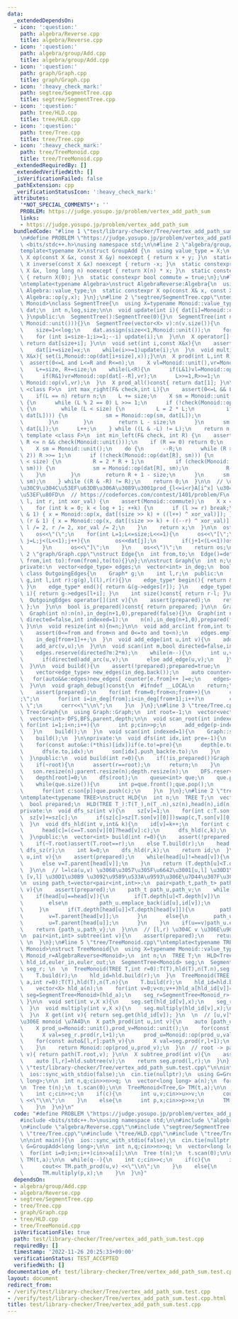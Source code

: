 ```yaml
---
data:
  _extendedDependsOn:
  - icon: ':question:'
    path: algebra/Reverse.cpp
    title: algebra/Reverse.cpp
  - icon: ':question:'
    path: algebra/group/Add.cpp
    title: algebra/group/Add.cpp
  - icon: ':question:'
    path: graph/Graph.cpp
    title: graph/Graph.cpp
  - icon: ':heavy_check_mark:'
    path: segtree/SegmentTree.cpp
    title: segtree/SegmentTree.cpp
  - icon: ':question:'
    path: tree/HLD.cpp
    title: tree/HLD.cpp
  - icon: ':question:'
    path: tree/Tree.cpp
    title: tree/Tree.cpp
  - icon: ':heavy_check_mark:'
    path: tree/TreeMonoid.cpp
    title: tree/TreeMonoid.cpp
  _extendedRequiredBy: []
  _extendedVerifiedWith: []
  _isVerificationFailed: false
  _pathExtension: cpp
  _verificationStatusIcon: ':heavy_check_mark:'
  attributes:
    '*NOT_SPECIAL_COMMENTS*': ''
    PROBLEM: https://judge.yosupo.jp/problem/vertex_add_path_sum
    links:
    - https://judge.yosupo.jp/problem/vertex_add_path_sum
  bundledCode: "#line 1 \"test/library-checker/Tree/vertex_add_path_sum.test.cpp\"\
    \n#define PROBLEM \"https://judge.yosupo.jp/problem/vertex_add_path_sum\"\n#include\
    \ <bits/stdc++.h>\nusing namespace std;\n\n#line 2 \"algebra/group/Add.cpp\"\n\
    template<typename X>\nstruct GroupAdd {\n  using value_type = X;\n  static constexpr\
    \ X op(const X &x, const X &y) noexcept { return x + y; }\n  static constexpr\
    \ X inverse(const X &x) noexcept { return -x; }\n  static constexpr X power(const\
    \ X &x, long long n) noexcept { return X(n) * x; }\n  static constexpr X unit()\
    \ { return X(0); }\n  static constexpr bool commute = true;\n};\n#line 2 \"algebra/Reverse.cpp\"\
    \ntemplate<typename Algebra>\nstruct AlgebraReverse:Algebra{\n  using X=typename\
    \ Algebra::value_type;\n  static constexpr X op(const X& x, const X& y){ return\
    \ Algebra::op(y,x); }\n};\n#line 2 \"segtree/SegmentTree.cpp\"\ntemplate<class\
    \ Monoid>\nclass SegmentTree{\n  using X=typename Monoid::value_type;\n  vector<X>\
    \ dat;\n  int n,log,size;\n\n  void update(int i){ dat[i]=Monoid::op(dat[2*i],dat[2*i+1]);\
    \ }\npublic:\n  SegmentTree():SegmentTree(0){}\n  SegmentTree(int n):SegmentTree(vector<X>(n,\
    \ Monoid::unit())){}\n  SegmentTree(vector<X> v):n(v.size()){\n    for(log=1;(1<<log)<n;log++){}\n\
    \    size=1<<log;\n    dat.assign(size<<1,Monoid::unit());\n    for (int i=0;i<n;++i)dat[size+i]=v[i];\n\
    \    for (int i=size-1;i>=1;--i) update(i);\n  }\n\n  X operator[](int i)const{\
    \ return dat[size+i]; }\n\n  void set(int i,const X&x){\n    assert(0<=i and i<n);\n\
    \    dat[i+=size]=x;\n    while(i>>=1)update(i);\n  }\n  void multiply(int i,const\
    \ X&x){ set(i,Monoid::op(dat[i+size],x));}\n\n  X prod(int L,int R)const{\n  \
    \  assert(0<=L and L<=R and R<=n);\n    X vl=Monoid::unit(),vr=Monoid::unit();\n\
    \    L+=size, R+=size;\n    while(L<R){\n      if(L&1)vl=Monoid::op(vl,dat[L++]);\n\
    \      if(R&1)vr=Monoid::op(dat[--R],vr);\n      L>>=1,R>>=1;\n    }\n    return\
    \ Monoid::op(vl,vr);\n  }\n  X prod_all()const{ return dat[1]; }\n\n  template\
    \ <class F>\n  int max_right(F& check,int L){\n    assert(0<=L && L<=n && check(Monoid::unit()));\n\
    \    if(L == n) return n;\n    L += size;\n    X sm = Monoid::unit();\n    do\
    \ {\n      while (L % 2 == 0) L >>= 1;\n      if (!check(Monoid::op(sm, dat[L])))\
    \ {\n        while (L < size) {\n          L = 2 * L;\n          if (check(Monoid::op(sm,\
    \ dat[L]))) {\n            sm = Monoid::op(sm, dat[L]);\n            L++;\n  \
    \        }\n        }\n        return L - size;\n      }\n      sm = Monoid::op(sm,\
    \ dat[L]);\n      L++;\n    } while ((L & -L) != L);\n    return n;\n  }\n\n \
    \ template <class F>\n  int min_left(F& check, int R) {\n    assert(0 <= R &&\
    \ R <= n && check(Monoid::unit()));\n    if (R == 0) return 0;\n    R += size;\n\
    \    X sm = Monoid::unit();\n    do {\n      --R;\n      while (R > 1 && (R %\
    \ 2)) R >>= 1;\n      if (!check(Monoid::op(dat[R], sm))) {\n        while (R\
    \ < size) {\n          R = 2 * R + 1;\n          if (check(Monoid::op(dat[R],\
    \ sm))) {\n            sm = Monoid::op(dat[R], sm);\n            R--;\n      \
    \    }\n        }\n        return R + 1 - size;\n      }\n      sm = Monoid::op(dat[R],\
    \ sm);\n    } while ((R & -R) != R);\n    return 0;\n  }\n\n  // \u30E2\u30CE\u30A4\
    \u30C9\u304C\u53EF\u63DB\u306A\u3089\u3001prod_{l<=i<r}A[i^x] \u304C\u8A08\u7B97\
    \u53EF\u80FD\n  // https://codeforces.com/contest/1401/problem/F\n  X Xor_prod(int\
    \ l, int r, int xor_val) {\n    assert(Monoid::commute);\n    X x = Monoid::unit();\n\
    \    for (int k = 0; k < log + 1; ++k) {\n      if (l >= r) break;\n      if (l\
    \ & 1) { x = Monoid::op(x, dat[(size >> k) + ((l++) ^ xor_val)]); }\n      if\
    \ (r & 1) { x = Monoid::op(x, dat[(size >> k) + ((--r) ^ xor_val)]); }\n     \
    \ l /= 2, r /= 2, xor_val /= 2;\n    }\n    return x;\n  }\n\n  ostream& operator<<(ostream&os)const{\n\
    \    os<<\"(\";\n    for(int L=1;L<=size;L<<=1){\n      os<<\"[\";\n      for(int\
    \ j=L;j<(L<<1);j++){\n        os<<dat[j];\n        if(j+1<(L<<1))os<<\",\";\n\
    \      }\n      os<<\"]\";\n    }\n    os<<\")\";\n    return os;\n  }\n};\n#line\
    \ 2 \"graph/Graph.cpp\"\nstruct Edge{\n  int from,to;\n  Edge()=default;\n  Edge(int\
    \ from,int to):from(from),to(to){}\n};\n\nstruct Graph{\n  int n;\n  using edge_type=Edge;\n\
    private:\n  vector<edge_type> edges;\n  vector<int> in_deg;\n  bool prepared;\n\
    \ class OutgoingEdges{\n    Graph* g;\n    int l,r;\n  public:\n    OutgoingEdges(Graph*\
    \ g,int l,int r):g(g),l(l),r(r){}\n    edge_type* begin(){ return &(g->edges[l]);\
    \ }\n    edge_type* end(){ return &(g->edges[r]); }\n    edge_type& operator[](int\
    \ i){ return g->edges[l+i]; }\n    int size()const{ return r-l; }\n  };\npublic:\n\
    \  OutgoingEdges operator[](int v){\n    assert(prepared);\n    return { this,in_deg[v],in_deg[v+1]\
    \ };\n  }\n\n  bool is_prepared()const{ return prepared; }\n\n  Graph():n(0),in_deg(1,0),prepared(false){}\n\
    \  Graph(int n):n(n),in_deg(n+1,0),prepared(false){}\n  Graph(int n,int m,bool\
    \ directed=false,int indexed=1):\n    n(n),in_deg(n+1,0),prepared(false){ scan(m,directed,indexed);\
    \ }\n\n  void resize(int n){n=n;}\n\n  void add_arc(int from,int to){\n    assert(!prepared);\n\
    \    assert(0<=from and from<n and 0<=to and to<n);\n    edges.emplace_back(from,to);\n\
    \    in_deg[from+1]++;\n  }\n  void add_edge(int u,int v){\n    add_arc(u,v);\n\
    \    add_arc(v,u);\n  }\n\n  void scan(int m,bool directed=false,int indexed=1){\n\
    \    edges.reserve(directed?m:2*m);\n    while(m--){\n      int u,v;cin>>u>>v;u-=indexed;v-=indexed;\n\
    \      if(directed)add_arc(u,v);\n      else add_edge(u,v);\n    }\n    build();\n\
    \  }\n\n  void build(){\n    assert(!prepared);prepared=true;\n    for(int v=0;v<n;v++)in_deg[v+1]+=in_deg[v];\n\
    \    vector<edge_type> new_edges(in_deg.back());\n    auto counter=in_deg;\n \
    \   for(auto&&e:edges)new_edges[ counter[e.from]++ ]=e;\n    edges=new_edges;\n\
    \  }\n\n  void graph_debug()const{\n  #ifndef __LOCAL\n    return;\n  #endif\n\
    \    assert(prepared);\n    for(int from=0;from<n;from++){\n      cerr<<from<<\"\
    ;\";\n      for(int i=in_deg[from];i<in_deg[from+1];i++)\n        cerr<<edges[i].to<<\"\
    \ \";\n      cerr<<\"\\n\";\n    }\n  }\n};\n#line 3 \"tree/Tree.cpp\"\nstruct\
    \ Tree:Graph{\n  using Graph::Graph;\n  int root=-1;\n  vector<vector<int>> son;\n\
    \  vector<int> DFS,BFS,parent,depth;\n\n  void scan_root(int indexed=1){\n   \
    \ for(int i=1;i<n;i++){\n      int p;cin>>p;\n      add_edge(p-indexed,i);\n \
    \   }\n    build();\n  }\n  void scan(int indexed=1){\n    Graph::scan(n-1,false,indexed);\n\
    \    build();\n  }\n\nprivate:\n  void dfs(int idx,int pre=-1){\n    parent[idx]=pre;\n\
    \    for(const auto&e:(*this)[idx])if(e.to!=pre){\n      depth[e.to]=depth[idx]+1;\n\
    \      dfs(e.to,idx);\n      son[idx].push_back(e.to);\n    }\n    DFS.push_back(idx);\n\
    \  }\npublic:\n  void build(int r=0){\n    if(!is_prepared())Graph::build();\n\
    \    if(~root){\n      assert(r==root);\n      return;\n    }\n    root=r;\n \
    \   son.resize(n);parent.resize(n);depth.resize(n);\n    DFS.reserve(n);BFS.reserve(n);\n\
    \    depth[root]=0;\n    dfs(root);\n    queue<int> que;\n    que.push(root);\n\
    \    while(que.size()){\n      int p=que.front();que.pop();\n      BFS.push_back(p);\n\
    \      for(int c:son[p])que.push(c);\n    }\n  }\n};\n#line 2 \"tree/HLD.cpp\"\
    \ntemplate<typename TREE>\nstruct HLD{\n  int n;\n  TREE T;\n  vector<int> sz,head,id,id2;\n\
    \  bool prepared;\n  HLD(TREE T_):T(T_),n(T_.n),sz(n),head(n),id(n),id2(n),prepared(false){}\n\
    private:\n  void dfs_sz(int v){\n    sz[v]=1;\n    for(int c:T.son[v]){\n    \
    \  sz[v]+=sz[c];\n      if(sz[c]>sz[T.son[v][0]])swap(c,T.son[v][0]);\n    }\n\
    \  }\n  void dfs_hld(int v,int& k){\n    id[v]=k++;\n    for(int c:T.son[v]){\n\
    \      head[c]=(c==T.son[v][0]?head[v]:c);\n      dfs_hld(c,k);\n    }\n    id2[v]=k;\n\
    \  }\npublic:\n  vector<int> build(int r=0){\n    assert(!prepared);prepared=true;\n\
    \    if(~T.root)assert(T.root==r);\n    else T.build(r);\n    head[r]=r;\n   \
    \ dfs_sz(r);\n    int k=0;\n    dfs_hld(r,k);\n    return id;\n  }\n\n  int lca(int\
    \ u,int v){\n    assert(prepared);\n    while(head[u]!=head[v]){\n      if(T.depth[head[u]]>T.depth[head[v]])u=T.parent[head[u]];\n\
    \      else v=T.parent[head[v]];\n    }\n    return (T.depth[u]<T.depth[v]?u:v);\n\
    \  }\n\n  // l=lca(u,v) \u3068\u3057\u305F\u6642\u3001[u,l] \u30D1\u30B9\u3068\
    \ [v,l] \u30D1\u30B9 \u3092\u9589\u533A\u9593\u306E\u7D44\u307F\u3067\u8FD4\u3059\
    \n  using path_t=vector<pair<int,int>>;\n  pair<path_t,path_t> path(int u,int\
    \ v){\n    assert(prepared);\n    path_t path_u,path_v;\n    while(u!=v){\n  \
    \    if(head[u]==head[v]){\n        if(T.depth[u]<T.depth[v])\n          path_v.emplace_back(id[v],id[u]);\n\
    \        else\n          path_u.emplace_back(id[u],id[v]);\n        break;\n \
    \     }\n      if(T.depth[head[u]]<T.depth[head[v]]){\n        path_v.emplace_back(id[v],id[head[v]]);\n\
    \        v=T.parent[head[v]];\n      }\n      else{\n        path_u.emplace_back(id[u],id[head[u]]);\n\
    \        u=T.parent[head[u]];\n      }\n    }\n    if(u==v)path_u.emplace_back(id[u],id[u]);\n\
    \    return {path_u,path_v};\n  }\n\n  // [l,r) \u304C v \u306E\u90E8\u5206\u6728\
    \n  pair<int,int> subtree(int v){\n    assert(prepared);\n    return {id[v],id2[v]};\
    \ \n  }\n};\n#line 5 \"tree/TreeMonoid.cpp\"\ntemplate<typename TREE,typename\
    \ Monoid>\nstruct TreeMonoid{\n  using X=typename Monoid::value_type;\n  using\
    \ Monoid_r=AlgebraReverse<Monoid>;\n  int n;\n  TREE T;\n  HLD<Tree> hld;\n  vector<int>\
    \ hld_id,euler_in,euler_out;\n  SegmentTree<Monoid> seg;\n  SegmentTree<Monoid_r>\
    \ seg_r; \n  \n  TreeMonoid(TREE T,int r=0):T(T),hld(T),n(T.n),seg(n),seg_r(n){\n\
    \    T.build(r);\n    hld_id=hld.build(r);\n  }\n  TreeMonoid(TREE T,vector<X>\
    \ a,int r=0):T(T),hld(T),n(T.n){\n    T.build(r);\n    hld_id=hld.build(r);\n\
    \    vector<X> hld_a(n);\n    for(int v=0;v<n;v++)hld_a[hld_id[v]]=a[v];\n   \
    \ seg=SegmentTree<Monoid>(hld_a);\n    seg_r=SegmentTree<Monoid_r>(hld_a);\n \
    \ }\n\n  void set(int v,X x){\n    seg.set(hld_id[v],x);\n    seg_r.set(hld_id[v],x);\n\
    \  }\n  void multiply(int v,X x){\n    seg.multiply(hld_id[v],x);\n    seg_r.multiply(hld_id[v],x);\n\
    \  }\n  X get(int v){ return seg.get(hld_id[v]); }\n  \n  // [u,v]\u30D1\u30B9\
    \u306E monoid \u7A4D\n  X path_prod(int u,int v){\n    auto [path_u,path_v]=hld.path(u,v);\n\
    \    X prod_u=Monoid::unit(),prod_v=Monoid::unit();\n    for(const auto&[l,r]:path_u){\n\
    \      X val=seg_r.prod(r,l+1);\n      prod_u=Monoid::op(prod_u,val);\n    }\n\
    \    for(const auto&[l,r]:path_v){\n      X val=seg.prod(r,l+1);\n      prod_v=Monoid::op(val,prod_v);\n\
    \    }\n    return Monoid::op(prod_u,prod_v);\n  }\n  // root -> path\n  X path_root(int\
    \ v){ return path(T.root,v); }\n\n  X subtree_prod(int v){\n    assert(Monoid::commute);\n\
    \    auto [l,r]=hld.subtree(v);\n    return seg.prod(l,r);\n  }\n};\n#line 11\
    \ \"test/library-checker/Tree/vertex_add_path_sum.test.cpp\"\n\nint main(){\n\
    \  ios::sync_with_stdio(false);\n  cin.tie(nullptr);\n  using G=GroupAdd<long\
    \ long>;\n\n  int n,q;cin>>n>>q; \n  vector<long long> a(n);\n  for(int i=0;i<n;i++)cin>>a[i];\n\
    \n  Tree t(n);\n  t.scan(0);\n\n  TreeMonoid<Tree,G> TM(t,a);\n\n  while(q--){\n\
    \    int c;cin>>c;\n    if(c){\n      int u,v;cin>>u>>v;\n      cout<< TM.path_prod(u,v)\
    \ <<\"\\n\";\n    }\n    else{\n      int p,x;cin>>p>>x;\n      TM.multiply(p,x);\n\
    \    }\n  }\n}\n"
  code: "#define PROBLEM \"https://judge.yosupo.jp/problem/vertex_add_path_sum\"\n\
    #include <bits/stdc++.h>\nusing namespace std;\n\n#include \"algebra/group/Add.cpp\"\
    \n#include \"algebra/Reverse.cpp\"\n#include \"segtree/SegmentTree.cpp\"\n#include\
    \ \"tree/Tree.cpp\"\n#include \"tree/HLD.cpp\"\n#include \"tree/TreeMonoid.cpp\"\
    \n\nint main(){\n  ios::sync_with_stdio(false);\n  cin.tie(nullptr);\n  using\
    \ G=GroupAdd<long long>;\n\n  int n,q;cin>>n>>q; \n  vector<long long> a(n);\n\
    \  for(int i=0;i<n;i++)cin>>a[i];\n\n  Tree t(n);\n  t.scan(0);\n\n  TreeMonoid<Tree,G>\
    \ TM(t,a);\n\n  while(q--){\n    int c;cin>>c;\n    if(c){\n      int u,v;cin>>u>>v;\n\
    \      cout<< TM.path_prod(u,v) <<\"\\n\";\n    }\n    else{\n      int p,x;cin>>p>>x;\n\
    \      TM.multiply(p,x);\n    }\n  }\n}"
  dependsOn:
  - algebra/group/Add.cpp
  - algebra/Reverse.cpp
  - segtree/SegmentTree.cpp
  - tree/Tree.cpp
  - graph/Graph.cpp
  - tree/HLD.cpp
  - tree/TreeMonoid.cpp
  isVerificationFile: true
  path: test/library-checker/Tree/vertex_add_path_sum.test.cpp
  requiredBy: []
  timestamp: '2022-11-26 20:25:33+09:00'
  verificationStatus: TEST_ACCEPTED
  verifiedWith: []
documentation_of: test/library-checker/Tree/vertex_add_path_sum.test.cpp
layout: document
redirect_from:
- /verify/test/library-checker/Tree/vertex_add_path_sum.test.cpp
- /verify/test/library-checker/Tree/vertex_add_path_sum.test.cpp.html
title: test/library-checker/Tree/vertex_add_path_sum.test.cpp
---
```

